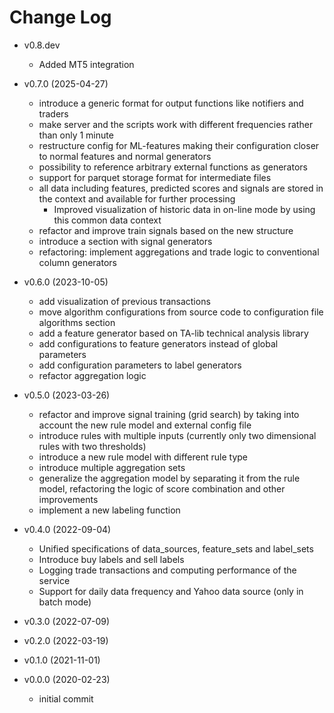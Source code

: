 # Change Log

* v0.8.dev
  * Added MT5 integration

* v0.7.0 (2025-04-27)
  * introduce a generic format for output functions like notifiers and traders
  * make server and the scripts work with different frequencies rather than only 1 minute
  * restructure config for ML-features making their configuration closer to normal features and normal generators
  * possibility to reference arbitrary external functions as generators  
  * support for parquet storage format for intermediate files
  * all data including features, predicted scores and signals are stored in the context and available for further processing
    * Improved visualization of historic data in on-line mode by using this common data context
  * refactor and improve train signals based on the new structure
  * introduce a section with signal generators
  * refactoring: implement aggregations and trade logic to conventional column generators

* v0.6.0 (2023-10-05)
  * add visualization of previous transactions
  * move algorithm configurations from source code to configuration file algorithms section
  * add a feature generator based on TA-lib technical analysis library
  * add configurations to feature generators instead of global parameters
  * add configuration parameters to label generators
  * refactor aggregation logic

* v0.5.0 (2023-03-26)
  * refactor and improve signal training (grid search) by taking into account the new rule model and external config file 
  * introduce rules with multiple inputs (currently only two dimensional rules with two thresholds)
  * introduce a new rule model with different rule type 
  * introduce multiple aggregation sets
  * generalize the aggregation model by separating it from the rule model, refactoring the logic of score combination and other improvements
  * implement a new labeling function

* v0.4.0 (2022-09-04)
  * Unified specifications of data_sources, feature_sets and label_sets
  * Introduce buy labels and sell labels
  * Logging trade transactions and computing performance of the service
  * Support for daily data frequency and Yahoo data source (only in batch mode) 

* v0.3.0 (2022-07-09)

* v0.2.0 (2022-03-19)

* v0.1.0 (2021-11-01)

* v0.0.0 (2020-02-23)
  * initial commit
